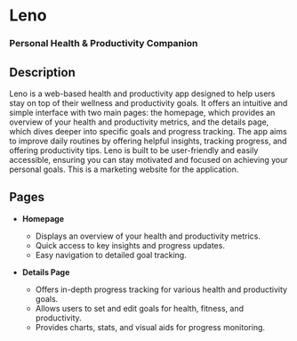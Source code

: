 # Leno  
### Personal Health & Productivity Companion  

## Description  
Leno is a web-based health and productivity app designed to help users stay on top of their wellness and productivity goals. It offers an intuitive and simple interface with two main pages: the homepage, which provides an overview of your health and productivity metrics, and the details page, which dives deeper into specific goals and progress tracking. The app aims to improve daily routines by offering helpful insights, tracking progress, and offering productivity tips. Leno is built to be user-friendly and easily accessible, ensuring you can stay motivated and focused on achieving your personal goals. This is a marketing website for the application.

## Pages
- **Homepage**  
  - Displays an overview of your health and productivity metrics.  
  - Quick access to key insights and progress updates.  
  - Easy navigation to detailed goal tracking.  

- **Details Page**  
  - Offers in-depth progress tracking for various health and productivity goals.  
  - Allows users to set and edit goals for health, fitness, and productivity.  
  - Provides charts, stats, and visual aids for progress monitoring.  
